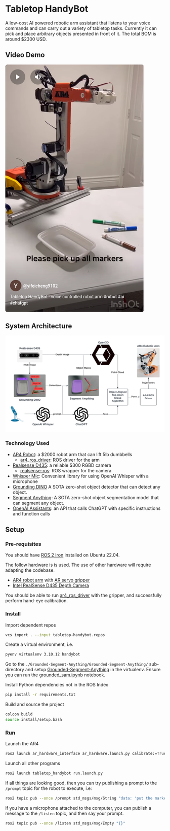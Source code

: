 # Tabletop HandyBot

A low-cost AI powered robotic arm assistant that listens to your voice commands 
and can carry out a variety of tabletop tasks. Currently it can pick and place 
arbitrary objects presented in front of it. The total BOM is around $2300 USD.

## Video Demo

[![Tabletop HandyBot Video Demo](./assets/video_thumbnail.png)](https://youtube.com/shorts/fsCkS7HvgGo?si=fMexLrwkxx_plGpd)

## System Architecture

![System Architecture](./assets/architecture_diagram.png)

### Technology Used

- [AR4 Robot](https://www.anninrobotics.com/): a $2000 robot arm that can lift 5lb dumbbells
    - [ar4_ros_driver](https://github.com/ycheng517/ar4_ros_driver): ROS driver for the arm
- [Realsense D435](https://store.intelrealsense.com/buy-intel-realsense-depth-camera-d435.html?_ga=2.156205052.639062113.1715864879-1357777019.1715864879): a reliable $300 RGBD camera
    - [realsense-ros](https://github.com/IntelRealSense/realsense-ros): ROS wrapper for the camera
- [Whisper Mic](https://github.com/mallorbc/whisper_mic): Convenient library for using OpenAI Whisper with a microphone
- [Grounding DINO](https://github.com/IDEA-Research/Grounded-Segment-Anything/tree/main/GroundingDINO) A SOTA zero-shot object detector that can detect any object.
- [Segment Anything](https://github.com/IDEA-Research/Grounded-Segment-Anything/tree/main/segment_anything): A SOTA zero-shot object segmentation model that can segment any object.
- [OpenAI Assistants](https://platform.openai.com/docs/assistants/overview): an API that calls ChatGPT with specific instructions and function calls

## Setup

### Pre-requisites

You should have [ROS 2 Iron](https://docs.ros.org/en/iron/index.html) installed on Ubuntu 22.04.

The follow hardware is is used. The use of other hardware will require adapting the codebase.
- [AR4 robot arm](https://www.anninrobotics.com/) with [AR servo gripper](https://www.anninrobotics.com/product-page/servo-gripper-parts-kit)
- [Intel RealSense D435 Depth Camera](https://www.intelrealsense.com/depth-camera-d435/)

You should be able to run [ar4_ros_driver](https://github.com/ycheng517/ar4_ros_driver) 
with the gripper, and successfully perform hand-eye calibration.

### Install

Import dependent repos
```bash
vcs import . --input tabletop-handybot.repos
```

Create a virtual environment, i.e.
```bash
pyenv virtualenv 3.10.12 handybot
```

Go to the `./Grounded-Segment-Anything/Grounded-Segment-Anything/` sub-directory 
and setup [Grounded-Segment-Anything](https://github.com/IDEA-Research/Grounded-Segment-Anything) 
in the virtualenv. Ensure you can run the [grounded_sam.ipynb](https://github.com/IDEA-Research/Grounded-Segment-Anything/blob/main/grounded_sam.ipynb)
notebook.

Install Python dependencies not in the ROS Index
```bash
pip install -r requirements.txt
```

Build and source the project
```bash
colcon build
source install/setup.bash
```

### Run

Launch the AR4
```bash
ros2 launch ar_hardware_interface ar_hardware.launch.py calibrate:=True include_gripper:=True
```

Launch all other programs
```bash
ros2 launch tabletop_handybot run.launch.py
```

If all things are looking good, then you can try publishing a prompt to the
`/prompt` topic for the robot to execute, i.e:
```bash
ros2 topic pub --once /prompt std_msgs/msg/String "data: 'put the marker in the container'"
```

If you have a microphone attached to the computer, you can publish a message 
to the `/listen` topic, and then say your prompt.
```bash
ros2 topic pub --once /listen std_msgs/msg/Empty "{}"
```

